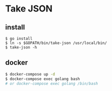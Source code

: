 # Take JSON

## install

```
$ go install
$ ln -s $GOPATH/bin/take-json /usr/local/bin/
$ take-json -h
```

## docker

```sh
$ docker-compose up -d
$ docker-compose exec golang bash
# or docker-compose exec golang /bin/bash
```
